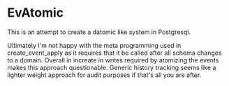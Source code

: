 # EvAtomic

This is an attempt to create a datomic like system in Postgresql.

Ultimately I'm not happy with the meta programming used in create_event_apply as it requires that it be called after all schema changes to a domain. Overall in increate in writes required by atomizing the events makes this approach questionable. Generic history tracking seems like a lighter weight approach for audit purposes if that's all you are after.
